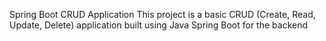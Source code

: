 Spring Boot CRUD Application
This project is a basic CRUD (Create, Read, Update, Delete) application built using 
Java Spring Boot for the backend
